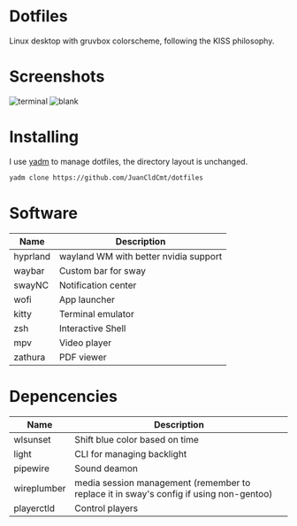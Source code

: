 # Dotfiles

Linux desktop with gruvbox colorscheme, following the KISS philosophy.

# Screenshots

![terminal](https://user-images.githubusercontent.com/72336775/176679848-a66143cb-0df8-4fd0-a567-66693c33741e.png)
![blank](https://user-images.githubusercontent.com/72336775/176679629-c8da017a-2daf-4871-a34f-75bcd3738e28.png)

# Installing

I use [yadm](https://github.com/TheLocehiliosan/yadm) to manage dotfiles, the directory layout is unchanged.

```bash
yadm clone https://github.com/JuanCldCmt/dotfiles
```

# Software

| Name | Description |
|------|-------------|
|hyprland|wayland WM with better nvidia support|
|waybar|Custom bar for sway|
|swayNC|Notification center|
|wofi|App launcher|
|kitty|Terminal emulator|
|zsh|Interactive Shell|
|mpv|Video player|
|zathura|PDF viewer|

# Depencencies

|Name|Description|
|----|-----------|
|wlsunset|Shift blue color based on time|
|light|CLI for managing backlight|
|pipewire|Sound deamon|
|wireplumber|media session management (remember to replace it in sway's config if using non-gentoo)|
|playerctld|Control players|
